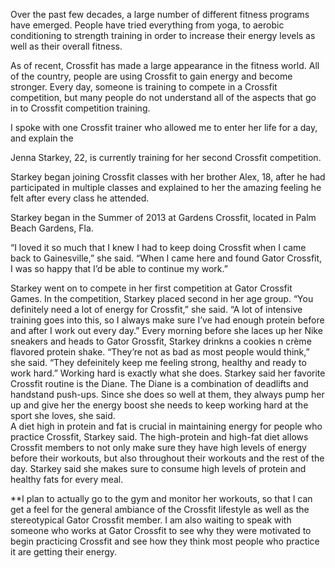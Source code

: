Over the past few decades, a large number of different fitness programs have emerged. People have tried everything from yoga, to aerobic conditioning to strength training in order to increase their energy levels as well as their overall fitness. 

As of recent, Crossfit has made a large appearance in the fitness world. All of the country, people are using Crossfit to gain energy and become stronger. Every day, someone is training to compete in a Crossfit competition, but many people do not understand all of the aspects that go in to Crossfit competition training. 

I spoke with one Crossfit trainer who allowed me to enter her life for a day, and explain the 

Jenna Starkey, 22, is currently training for her second Crossfit competition. 

Starkey began joining Crossfit classes with her brother Alex, 18, after he had participated in multiple classes and explained to her the amazing feeling he felt after every class he attended. 

Starkey began in the Summer of 2013 at Gardens Crossfit, located in Palm Beach Gardens, Fla. 
	
“I loved it so much that I knew I had to keep doing Crossfit when I came back to Gainesville,” she said. “When I came here and found Gator Crossfit, I was so happy that I’d be able to continue my work.” 

Starkey went on to compete in her first competition at Gator Crossfit Games. In the competition, Starkey placed second in her age group. 
	“You definitely need a lot of energy for Crossfit,” she said. “A lot of intensive training goes into this, so I always make sure I’ve had enough protein before and after I work out every day.”
	Every morning before she laces up her Nike sneakers and heads to Gator Grossfit, Starkey drinkns a cookies n crème flavored protein shake. 
	“They’re not as bad as most people would think,” she said. “They defeinitely keep me feeling strong, healthy and ready to work hard.” 
	Working hard is exactly what she does. Starkey said her favorite Crossfit routine is the Diane. The Diane is a combination of deadlifts and handstand push-ups. Since she does so well at them, they always pump her up and give her the energy boost she needs to keep working hard at the sport she loves, she said. 	
	A diet high in protein and fat is crucial in maintaining energy for people who practice Crossfit, Starkey said. The high-protein and high-fat diet allows Crossfit members to not only make sure they have high levels of energy before their workouts, but also throughout their workouts and the rest of the day. Starkey said she makes sure to consume high levels of protein and healthy fats for every meal. 

**I plan to actually go to the gym and monitor her workouts, so that I can get a feel for the general ambiance of the Crossfit lifestyle as well as the stereotypical Gator Crossfit member. I am also waiting to speak with someone who works at Gator Crossfit to see why they were motivated to begin practicing Crossfit and see how they think most people who practice it are getting their energy. 
